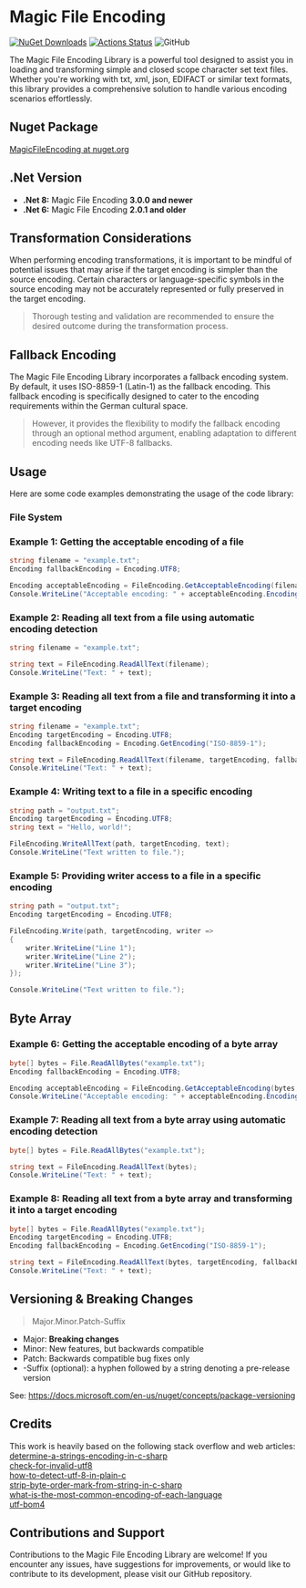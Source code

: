 # Magic File Encoding

[![NuGet Downloads](https://img.shields.io/nuget/dt/MagicFileEncoding.svg)](https://www.nuget.org/packages/MagicFileEncoding/)
[![Actions Status](https://github.com/Jan5366x/MagicFileEncoding/workflows/Build%20and%20Test/badge.svg)](https://github.com/Jan5366x/MagicFileEncoding/actions)
![GitHub](https://img.shields.io/github/license/jan5366x/MagicFileEncoding)

The Magic File Encoding Library is a powerful tool designed to assist you in loading and transforming simple and closed scope
character set text files. Whether you're working with txt, xml, json, EDIFACT or similar text formats, this library provides a
comprehensive solution to handle various encoding scenarios effortlessly.

## Nuget Package
[MagicFileEncoding at nuget.org](https://www.nuget.org/packages/MagicFileEncoding/)

## .Net Version
- **.Net 8:** Magic File Encoding **3.0.0 and newer**
- **.Net 6:** Magic File Encoding **2.0.1 and older**

## Transformation Considerations
When performing encoding transformations, it is important to be mindful of potential issues
that may arise if the target encoding is simpler than the source encoding. 
Certain characters or language-specific symbols in the source encoding may not be accurately represented 
or fully preserved in the target encoding.

> Thorough testing and validation are recommended to ensure the desired outcome during the transformation process.

## Fallback Encoding
The Magic File Encoding Library incorporates a fallback encoding system. By default, it uses ISO-8859-1 (Latin-1) as the fallback encoding.
This fallback encoding is specifically designed to cater to the encoding requirements within the German cultural space.

> However, it provides the flexibility to modify the fallback encoding through an optional method argument,
enabling adaptation to different encoding needs like UTF-8 fallbacks.

## Usage
Here are some code examples demonstrating the usage of the code library:

### File System
### Example 1: Getting the acceptable encoding of a file
```csharp
string filename = "example.txt";
Encoding fallbackEncoding = Encoding.UTF8;

Encoding acceptableEncoding = FileEncoding.GetAcceptableEncoding(filename, fallbackEncoding);
Console.WriteLine("Acceptable encoding: " + acceptableEncoding.EncodingName);
```

### Example 2: Reading all text from a file using automatic encoding detection
```csharp
string filename = "example.txt";

string text = FileEncoding.ReadAllText(filename);
Console.WriteLine("Text: " + text);
```

### Example 3: Reading all text from a file and transforming it into a target encoding
```csharp
string filename = "example.txt";
Encoding targetEncoding = Encoding.UTF8;
Encoding fallbackEncoding = Encoding.GetEncoding("ISO-8859-1");

string text = FileEncoding.ReadAllText(filename, targetEncoding, fallbackEncoding);
Console.WriteLine("Text: " + text);
```

### Example 4: Writing text to a file in a specific encoding
```csharp
string path = "output.txt";
Encoding targetEncoding = Encoding.UTF8;
string text = "Hello, world!";

FileEncoding.WriteAllText(path, targetEncoding, text);
Console.WriteLine("Text written to file.");
```

### Example 5: Providing writer access to a file in a specific encoding
```csharp
string path = "output.txt";
Encoding targetEncoding = Encoding.UTF8;

FileEncoding.Write(path, targetEncoding, writer =>
{
    writer.WriteLine("Line 1");
    writer.WriteLine("Line 2");
    writer.WriteLine("Line 3");
});

Console.WriteLine("Text written to file.");
```
## Byte Array

### Example 6: Getting the acceptable encoding of a byte array
```csharp
byte[] bytes = File.ReadAllBytes("example.txt");
Encoding fallbackEncoding = Encoding.UTF8;

Encoding acceptableEncoding = FileEncoding.GetAcceptableEncoding(bytes, fallbackEncoding);
Console.WriteLine("Acceptable encoding: " + acceptableEncoding.EncodingName);
```

### Example 7: Reading all text from a byte array using automatic encoding detection
```csharp
byte[] bytes = File.ReadAllBytes("example.txt");

string text = FileEncoding.ReadAllText(bytes);
Console.WriteLine("Text: " + text);
```

### Example 8: Reading all text from a byte array and transforming it into a target encoding
```csharp
byte[] bytes = File.ReadAllBytes("example.txt");
Encoding targetEncoding = Encoding.UTF8;
Encoding fallbackEncoding = Encoding.GetEncoding("ISO-8859-1");

string text = FileEncoding.ReadAllText(bytes, targetEncoding, fallbackEncoding);
Console.WriteLine("Text: " + text);
```


## Versioning & Breaking Changes

> Major.Minor.Patch-Suffix

* Major: **Breaking changes**
* Minor: New features, but backwards compatible
* Patch: Backwards compatible bug fixes only
* -Suffix (optional): a hyphen followed by a string denoting a pre-release version

See: https://docs.microsoft.com/en-us/nuget/concepts/package-versioning

## Credits
This work is heavily based on the following stack overflow and web articles:<br />
[determine-a-strings-encoding-in-c-sharp](https://stackoverflow.com/questions/1025332/determine-a-strings-encoding-in-c-sharp) <br />
[check-for-invalid-utf8](https://stackoverflow.com/questions/6555015/check-for-invalid-utf8) <br />
[how-to-detect-utf-8-in-plain-c](https://stackoverflow.com/questions/1031645/how-to-detect-utf-8-in-plain-c) <br />
[strip-byte-order-mark-from-string-in-c-sharp](https://stackoverflow.com/questions/1317700/strip-byte-order-mark-from-string-in-c-sharp) <br />
[what-is-the-most-common-encoding-of-each-language](https://stackoverflow.com/questions/8509339/what-is-the-most-common-encoding-of-each-language) <br />
[utf-bom4](http://www.unicode.org/faq/utf_bom.html#bom4) 

## Contributions and Support
Contributions to the Magic File Encoding Library are welcome! If you encounter any issues, have suggestions for improvements,
or would like to contribute to its development, please visit our GitHub repository.
